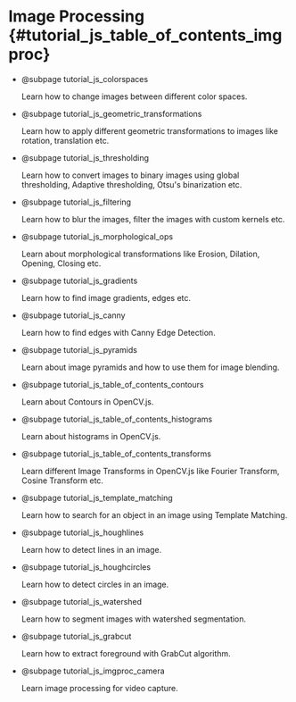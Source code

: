 Image Processing {#tutorial_js_table_of_contents_imgproc}
==========================

-   @subpage tutorial_js_colorspaces

    Learn how to change images between different color spaces.

-   @subpage tutorial_js_geometric_transformations

    Learn how to apply different geometric transformations to images like rotation, translation etc.

-   @subpage tutorial_js_thresholding

    Learn
    how to convert images to binary images using global thresholding, Adaptive thresholding, Otsu's
    binarization etc.

-   @subpage tutorial_js_filtering

    Learn
    how to blur the images, filter the images with custom kernels etc.

-   @subpage tutorial_js_morphological_ops

    Learn about morphological transformations like Erosion, Dilation, Opening, Closing etc.

-   @subpage tutorial_js_gradients

    Learn
    how to find image gradients, edges etc.

-   @subpage tutorial_js_canny

    Learn
    how to find edges with Canny Edge Detection.

-   @subpage tutorial_js_pyramids

    Learn about image pyramids and how to use them for image blending.

-   @subpage tutorial_js_table_of_contents_contours

    Learn
    about Contours in OpenCV.js.

-   @subpage tutorial_js_table_of_contents_histograms

    Learn
    about histograms in OpenCV.js.

-   @subpage tutorial_js_table_of_contents_transforms

    Learn
    different Image Transforms in OpenCV.js like Fourier Transform, Cosine Transform etc.

-   @subpage tutorial_js_template_matching

    Learn
    how to search for an object in an image using Template Matching.

-   @subpage tutorial_js_houghlines

    Learn how to detect lines in an image.

-   @subpage tutorial_js_houghcircles

    Learn how to detect circles in an image.

-   @subpage tutorial_js_watershed

    Learn how to segment images with watershed segmentation.

-   @subpage tutorial_js_grabcut

    Learn how to extract foreground with GrabCut algorithm.

-   @subpage tutorial_js_imgproc_camera

    Learn image processing for video capture.
